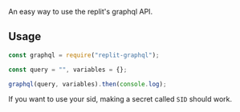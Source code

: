 An easy way to use the replit's graphql API.
## Usage
```js
const graphql = require("replit-graphql");

const query = "", variables = {};

graphql(query, variables).then(console.log);
```
If you want to use your sid, making a secret called `SID` should work.